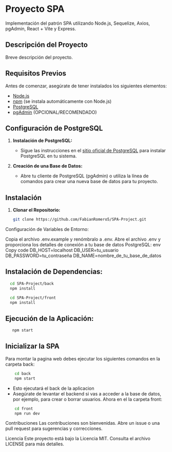# Proyecto SPA

Implementación del patrón SPA utilizando Node.js, Sequelize, Axios, pgAdmin, React + Vite y Express.

## Descripción del Proyecto

Breve descripción del proyecto.

## Requisitos Previos

Antes de comenzar, asegúrate de tener instalados los siguientes elementos:

- [Node.js](https://nodejs.org/)
- [npm](https://www.npmjs.com/) (se instala automáticamente con Node.js)
- [PostgreSQL](https://www.postgresql.org/)
- [pgAdmin](https://www.pgadmin.org/) (OPCIONAL/RECOMENDADO)

## Configuración de PostgreSQL

1. **Instalación de PostgreSQL:**
   - Sigue las instrucciones en el [sitio oficial de PostgreSQL](https://www.postgresql.org/download/) para instalar PostgreSQL en tu sistema.

2. **Creación de una Base de Datos:**
   - Abre tu cliente de PostgreSQL (pgAdmin) o utiliza la línea de comandos para crear una nueva base de datos para tu proyecto.

## Instalación

1. **Clonar el Repositorio:**
   ```bash
   git clone https://github.com/FabianRomero5/SPA-Project.git
Configuración de Variables de Entorno:

Copia el archivo .env.example y renómbralo a .env.
Abre el archivo .env y proporciona los detalles de conexión a tu base de datos PostgreSQL:
env
Copy code
DB_HOST=localhost
DB_USER=tu_usuario
DB_PASSWORD=tu_contraseña
DB_NAME=nombre_de_tu_base_de_datos

## Instalación de Dependencias:
```bash
  cd SPA-Project/back
  npm install
```
```bash
  cd SPA-Project/front
  npm install
```

## Ejecución de la Aplicación:

```bash
   npm start
```

## Inicializar la SPA
Para montar la pagina web debes ejecutar los siguientes comandos en la carpeta back:

```bash
    cd back
    npm start
```
 - Esto ejecutará el back de la aplicacion
 - Asegúrate de levantar el backend si vas a acceder a la base de datos, por ejemplo, para crear o borrar usuarios.
Ahora en el la carpeta front:
```bash
    cd front
    npm run dev
```

Contribuciones
Las contribuciones son bienvenidas. Abre un issue o una pull request para sugerencias y correcciones.

Licencia
Este proyecto está bajo la Licencia MIT. Consulta el archivo LICENSE para más detalles.





